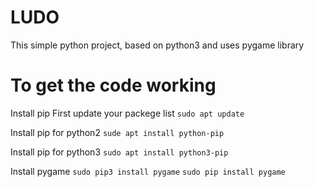 # LUDO

This simple python project, based on python3 and uses pygame library


# To get the code working 

Install pip
First update your packege list
`sudo apt update`

Install pip for python2
`sude apt install python-pip`

Install pip for python3
`sudo apt install python3-pip`

Install pygame
`sudo pip3 install pygame`
`sudo pip install pygame`
